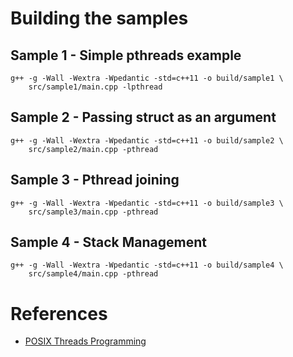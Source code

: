 # Building the samples

## Sample 1 - Simple pthreads example

```shell
g++ -g -Wall -Wextra -Wpedantic -std=c++11 -o build/sample1 \
    src/sample1/main.cpp -lpthread
```

## Sample 2 - Passing struct as an argument

```shell
g++ -g -Wall -Wextra -Wpedantic -std=c++11 -o build/sample2 \
    src/sample2/main.cpp -pthread
```

## Sample 3 - Pthread joining

```shell
g++ -g -Wall -Wextra -Wpedantic -std=c++11 -o build/sample3 \
    src/sample3/main.cpp -pthread
```

## Sample 4 - Stack Management

```shell
g++ -g -Wall -Wextra -Wpedantic -std=c++11 -o build/sample4 \
    src/sample4/main.cpp -pthread
```

# References

- [POSIX Threads Programming](https://computing.llnl.gov/tutorials/pthreads/)
